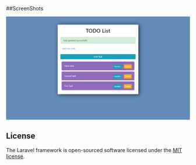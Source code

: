 ##ScreenShots

<img src="https://github.com/mirjaved/Task-Manager/blob/main/To-Do-List.png">


## License

The Laravel framework is open-sourced software licensed under the [MIT license](https://opensource.org/licenses/MIT).
